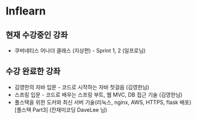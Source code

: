 # Inflearn

## 현재 수강중인 강좌

- 쿠버네티스 어나더 클래스 (지상편) - Sprint 1, 2 (일프로님)



## 수강 완료한 강좌

- 김영한의 자바 입문 - 코드로 시작하는 자바 첫걸음 (김영한님)
- 스프링 입문 - 코드로 배우는 스프링 부트, 웹 MVC, DB 접근 기술 (김영한님)
- 풀스택을 위한 도커와 최신 서버 기술(리눅스, nginx, AWS, HTTPS, flask 배포) [풀스택 Part3] (잔재미코딩 DaveLee 님)
